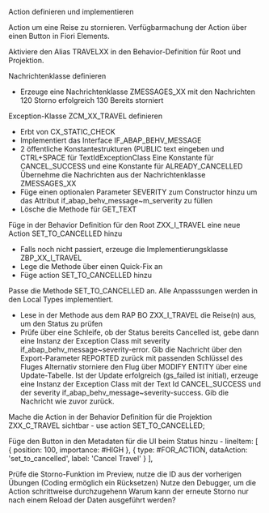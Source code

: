 Action definieren und implementieren

Action um eine Reise zu stornieren. Verfügbarmachung der Action über einen Button in Fiori Elements.

Aktiviere den Alias TRAVELXX in den Behavior-Definition für Root und Projektion.

Nachrichtenklasse definieren
- Erzeuge eine Nachrichtenklasse ZMESSAGES_XX mit den Nachrichten
    120 Storno erfolgreich
    130 Bereits storniert

Exception-Klasse ZCM_XX_TRAVEL definieren
- Erbt von CX_STATIC_CHECK
- Implementiert das Interface IF_ABAP_BEHV_MESSAGE
- 2 öffentliche Konstantestrukturen (PUBLIC text eingeben und CTRL+SPACE für TextIdExceptionClass
    Eine Konstante für CANCEL_SUCCESS und eine Konstante für ALREADY_CANCELLED
    Übernehme die Nachrichten aus der Nachrichtenklasse ZMESSAGES_XX
- Füge einen optionalen Parameter SEVERITY zum Constructor hinzu um das Attribut if_abap_behv_message~m_serverity zu füllen
- Lösche die Methode für GET_TEXT

Füge in der Behavior Definition für den Root ZXX_I_TRAVEL eine neue Action SET_TO_CANCELLED hinzu
- Falls noch nicht passiert, erzeuge die Implementierungsklasse ZBP_XX_I_TRAVEL
- Lege die Methode über einen Quick-Fix an
- Füge action SET_TO_CANCELLED hinzu

Passe die Methode SET_TO_CANCELLED an. Alle Anpasssungen werden in den Local Types implementiert.
- Lese in der Methode aus dem RAP BO ZXX_I_TRAVEL die Reise(n) aus, um den Status zu prüfen
- Prüfe über eine Schleife, ob der Status bereits Cancelled ist, gebe dann eine Instanz der Exception Class mit severity if_abap_behv_message~severity-error.
  Gib die Nachricht über den Export-Parameter REPORTED zurück mit passenden Schlüssel des Fluges
  Alternativ storniere den Flug über MODIFY ENTITY über eine Update-Tabelle.
  Ist der Update erfolgreich (gs_failed ist initial), erzeuge eine Instanz der Exception Class mit der Text Id CANCEL_SUCCESS und der severity if_abap_behv_message~severity-success.
  Gib die Nachricht wie zuvor zurück.

Mache die Action in der Behavior Definition für die Projektion ZXX_C_TRAVEL sichtbar
    - use action SET_TO_CANCELLED;

Füge den Button in den Metadaten für die UI beim Status hinzu
    -     lineItem:       [ { position: 100, importance: #HIGH }, { type: #FOR_ACTION, dataAction: 'set_to_cancelled', label: 'Cancel Travel' } ],

Prüfe die Storno-Funktion im Preview, nutze die ID aus der vorherigen Übungen (Coding ermöglich ein Rücksetzen)
Nutze den Debugger, um die Action schrittweise durchzugehenn
Warum kann der erneute Storno nur nach einem Reload der Daten ausgeführt werden?

    
                        
  

